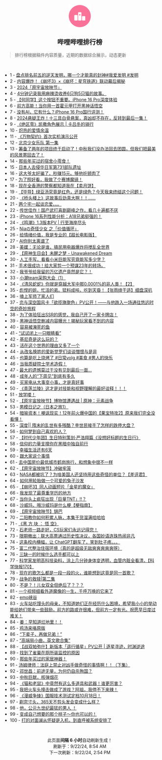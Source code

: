 <div align="center">
    <img src="./assets/icon_rank.png" alt="logo" />
    <h2>哔哩哔哩排行榜</h>
</div>

> 排行榜根据稿件内容质量，近期的数据综合展示，动态更新

<br />

<ul><li><span>1 - <a href=https://www.bilibili.com/BV1bjtoeiE7N>盘点排名前五的逆天发明，哪一个才能真的封神#我爱发明&nbsp;#发明</a></span></li><li><span>2 - <a href=https://www.bilibili.com/BV1YUtVeREs3>内容爆炸！《崩坏3》×《崩坏：星穹铁道》联动幕后揭秘</a></span></li><li><span>3 - <a href=https://www.bilibili.com/BV1Zmt6egEMP>2024「原宇宙放映节」</a></span></li><li><span>4 - <a href=https://www.bilibili.com/BV1czbceMEKb>4分钟记录我用麻辣烫收养6只狗5只猫的故事。</a></span></li><li><span>5 - <a href=https://www.bilibili.com/BV1zWtjezEAL>【何同学】这个按钮不重要。iPhone&nbsp;16&nbsp;Pro深度体验</a></span></li><li><span>6 - <a href=https://www.bilibili.com/BV1b5tReFEb8>前方高能！当你用一首霍元甲打开黑神话悟空</a></span></li><li><span>7 - <a href=https://www.bilibili.com/BV1yXtjeSEDZ>没有AI，它有什么？iPhone&nbsp;16&nbsp;Pro国行评测！</a></span></li><li><span>8 - <a href=https://www.bilibili.com/BV1SvtWe5EVg>2024悬疑王炸！十三具白骨悬案，真凶却不存在，反转到最后一集！</a></span></li><li><span>9 - <a href=https://www.bilibili.com/BV1ektXeAEcW>《绝区零》凯撒角色展示&nbsp;|&nbsp;卡吕冬的骑行</a></span></li><li><span>10 - <a href=https://www.bilibili.com/BV1HutWeAEvP>炽热的爱情余温</a></span></li><li><span>11 - <a href=https://www.bilibili.com/BV1fwt7ekECF>《万物契约》首次实机演示公开</a></span></li><li><span>12 - <a href=https://www.bilibili.com/BV1Webce6Eqp>北京少女乐队&nbsp;第一集</a></span></li><li><span>13 - <a href=https://www.bilibili.com/BV1SYtYeqEMT>筹备了两年的项目终于启动了！中秋我们没办法回去团圆，但我们把最美的风景寄回去了！</a></span></li><li><span>14 - <a href=https://www.bilibili.com/BV16QtHeREnG>那些年买过的宿舍小零食！</a></span></li><li><span>15 - <a href=https://www.bilibili.com/BV1NktWe6ERE>日本人去侵华日军第731部队遗址</a></span></li><li><span>16 - <a href=https://www.bilibili.com/BV1RutLeFEwn>这大爷太好骗了，秒赚15元。够他吃顿肉了</a></span></li><li><span>17 - <a href=https://www.bilibili.com/BV1uutaePEyh>为了照好看，我做了个赛博魔镜！</a></span></li><li><span>18 - <a href=https://www.bilibili.com/BV1wztQejEpL>现在全香港的警察都知道我在【卖月饼】</a></span></li><li><span>19 - <a href=https://www.bilibili.com/BV1T9tXeREPV>【毕导】绿豆汤究竟是红色，还是绿色？今天我来终结这个问题！</a></span></li><li><span>20 - <a href=https://www.bilibili.com/BV1o1tLevELX>《桥头楼上》这故事后劲真大啊！！……</a></span></li><li><span>21 - <a href=https://www.bilibili.com/BV1QbtWeEEXL>两个宅一起谈恋爱。。。</a></span></li><li><span>22 - <a href=https://www.bilibili.com/BV1pVtjejEkw>传世佳作！国产武打喜剧巅峰之作，看几十遍都不厌</a></span></li><li><span>23 - <a href=https://www.bilibili.com/BV178tEeVEMD>iPhone&nbsp;16系列性能分析：A18兄弟挺强的！</a></span></li><li><span>24 - <a href=https://www.bilibili.com/BV1SJtfeGELi>《鸣潮》1.3版本PV&nbsp;|&nbsp;行至海岸尽头</a></span></li><li><span>25 - <a href=https://www.bilibili.com/BV1fVtWebEiN>Niaの奇怪少女&nbsp;之「价值循环」</a></span></li><li><span>26 - <a href=https://www.bilibili.com/BV16cbceAEHz>给情绪价值，我是专业的【超长电影版】</a></span></li><li><span>27 - <a href=https://www.bilibili.com/BV1RCteeUEAx>AI你别太离谱了</a></span></li><li><span>28 - <a href=https://www.bilibili.com/BV1YGbceREht>美媒：无论是谁，搞民用电器爆炸将搅乱全世界</a></span></li><li><span>29 - <a href=https://www.bilibili.com/BV1Xs4meLEWL>【原神生日会】未醒之梦&nbsp;-&nbsp;Unawakened&nbsp;Dream</a></span></li><li><span>30 - <a href=https://www.bilibili.com/BV1E8tXe3E7q>人工手写，看看小米巨能写究竟能写多少字？</a></span></li><li><span>31 - <a href=https://www.bilibili.com/BV1eGbceREWA>手术很成功！给大家剪一个预谋23年的转场。</a></span></li><li><span>32 - <a href=https://www.bilibili.com/BV1G3tieJET7>我爷爷给我留的万亿遗产竟然是它？！</a></span></li><li><span>33 - <a href=https://www.bilibili.com/BV1WstpeAED3>小潮team采购大会（1）</a></span></li><li><span>34 - <a href=https://www.bilibili.com/BV1PRtjeEEG9>《清风蛇蛇》你就是穿越大军中那0.0001%的非人类！【2】</a></span></li><li><span>35 - <a href=https://www.bilibili.com/BV1TFtZeTE4M>彪悍的姐，忙活的弟。猛料成吨，吃到天昏！【张雨绮于适】细盘深扒</a></span></li><li><span>36 - <a href=https://www.bilibili.com/BV1NKtWeKEBA>嗑上军师了家人们</a></span></li><li><span>37 - <a href=https://www.bilibili.com/BV1yxtoe8E5c>恋与深空国风卡「欲揽旖旎色」PV公开！——与他跌入一场通往悠远时空的奇妙旅程</a></span></li><li><span>38 - <a href=https://www.bilibili.com/BV1FgtHe9E6U>为了体验狂出SSR的感觉，我自己开了一家卡牌店！</a></span></li><li><span>39 - <a href=https://www.bilibili.com/BV1WPtHeZEPW>黑神话悟空删减内容曝光！揭秘玩家看不到的内容</a></span></li><li><span>40 - <a href=https://www.bilibili.com/BV1UetHeTEs2>容易被淹死的鱼</a></span></li><li><span>41 - <a href=https://www.bilibili.com/BV1MntieVEje>“试试闭上一只眼睛看”</a></span></li><li><span>42 - <a href=https://www.bilibili.com/BV19ytpe7Eev>基尼奇是这么玩的？</a></span></li><li><span>43 - <a href=https://www.bilibili.com/BV1awtEeaEwJ>活在这个世界的理由又多了一个</a></span></li><li><span>44 - <a href=https://www.bilibili.com/BV12abAeSE2C>从改名换姓的爱新觉罗们谈谈憎恨与是非</a></span></li><li><span>45 - <a href=https://www.bilibili.com/BV1BitpeREY9>也算是吃上烧烤了&nbsp;#日常volg&nbsp;#美食&nbsp;#男人的快乐</a></span></li><li><span>46 - <a href=https://www.bilibili.com/BV1aEbAebEqz>当我质疑院士学术造假！</a></span></li><li><span>47 - <a href=https://www.bilibili.com/BV1BUbcecEni>最大的遗憾莫过于没有见到最后一面...</a></span></li><li><span>48 - <a href=https://www.bilibili.com/BV1xHtpeNEJA>成年人的“下周见”到底有多久</a></span></li><li><span>49 - <a href=https://www.bilibili.com/BV1dRtQeNEex>买家电从大事变小事，才是真好事</a></span></li><li><span>50 - <a href=https://www.bilibili.com/BV1jubceZEDa>《青莲兰陵》这才是对技能和视野理解的最好诠释！！！</a></span></li><li><span>51 - <a href=https://www.bilibili.com/BV1c1tkenEdT>放学喽！</a></span></li><li><span>52 - <a href=https://www.bilibili.com/BV1d5tkerE5D>【原宇宙放映节】博物馆遭遇战&nbsp;|&nbsp;原神：元素战争</a></span></li><li><span>53 - <a href=https://www.bilibili.com/BV1GytnerEbm>男模日记之（日本之旅1）</a></span></li><li><span>54 - <a href=https://www.bilibili.com/BV1AXbFezESG>暗喻资本！嘲讽现实！12年前火爆中国的【果宝特攻2】原来我们完全没看懂！</a></span></li><li><span>55 - <a href=https://www.bilibili.com/BV13ktEeNEoK>深度||&nbsp;隋末的乱世有多残酷？李世民接手了怎样的跌停大盘？</a></span></li><li><span>56 - <a href=https://www.bilibili.com/BV1fg4meRE3U>如何梦到自己喜欢的人？</a></span></li><li><span>57 - <a href=https://www.bilibili.com/BV1mktZeqEc4>【时代少年团】生日特别策划·严浩翔篇《没想好标题的生日行》</a></span></li><li><span>58 - <a href=https://www.bilibili.com/BV1xPtWeiEs6>信仰的力量支撑你在黑暗中独自前行</a></span></li><li><span>59 - <a href=https://www.bilibili.com/BV1RJtHe2EWG>幸福生活还有6天</a></span></li><li><span>60 - <a href=https://www.bilibili.com/BV1TXtneKEXp>跟大家说个事情</a></span></li><li><span>61 - <a href=https://www.bilibili.com/BV1UetHeTEsH>去中国房价最低城市鹤岗旅行，和想象中很不一样</a></span></li><li><span>62 - <a href=https://www.bilibili.com/BV1PebcerEzX>【原宇宙放映节】冲破牢笼</a></span></li><li><span>63 - <a href=https://www.bilibili.com/BV1n8tpefEfV>NASA都被坑了？为啥美国人还坚持用这些奇怪的单位？【差评君】</a></span></li><li><span>64 - <a href=https://www.bilibili.com/BV1oJtWesE73>如何用轮胎做一个可爱的兔子沙发</a></span></li><li><span>65 - <a href=https://www.bilibili.com/BV1R849eKE8h>【崩坏3】同人动画短片「金星的魔女」</a></span></li><li><span>66 - <a href=https://www.bilibili.com/BV1NAtWeTEdW>我发现了最尊重学历的地方</a></span></li><li><span>67 - <a href=https://www.bilibili.com/BV1dvbPeiEvq>当你头上疯狂出现「巨量TNT」!!？</a></span></li><li><span>68 - <a href=https://www.bilibili.com/BV18QtpeyEuM>沙威玛，哦沙威玛是什么梗【梗指南】</a></span></li><li><span>69 - <a href=https://www.bilibili.com/BV1bLtoeTEZG>【原宇宙放映节】锅巴</a></span></li><li><span>70 - <a href=https://www.bilibili.com/BV1JatpetEiW>二阳教你如何积累人脉，本集干货溜满哈哈哈</a></span></li><li><span>71 - <a href=https://www.bilibili.com/BV1jptWeWENV>《黑&nbsp;方&nbsp;块&nbsp;：&nbsp;悟&nbsp;空》</a></span></li><li><span>72 - <a href=https://www.bilibili.com/BV1uCtjedELw>石老师一路走好，CS玩家们永远记得您！</a></span></li><li><span>73 - <a href=https://www.bilibili.com/BV1iNtfeXEmF>限期撤出：联大高票通过历史性决议，各国妙语连珠热闹非凡</a></span></li><li><span>74 - <a href=https://www.bilibili.com/BV1mztZezEuv>这条校内横幅，让&nbsp;ChatGPT翻车了，笑到肚子疼。。。</a></span></li><li><span>75 - <a href=https://www.bilibili.com/BV16kbceNE88>富二代整治住宿环境（真的是超级无敌爽爽爽爽爽呀）</a></span></li><li><span>76 - <a href=https://www.bilibili.com/BV1uBt5eHExN>三缺一的时候什么选手都可以上</a></span></li><li><span>77 - <a href=https://www.bilibili.com/BV1vAtoeLECb>科学家发明高科技染料，涂上几分钟身体变透明，血管内脏全看清，【科学快报170】</a></span></li><li><span>78 - <a href=https://www.bilibili.com/BV111tveTEjv>现在的歌怎么都是一段一段的火，谁能想到这竟是同一首歌？</a></span></li><li><span>79 - <a href=https://www.bilibili.com/BV1RytVetEqB>战争的救赎|第二集</a></span></li><li><span>80 - <a href=https://www.bilibili.com/BV1hnbceJEmK>不是？！儿女双全但绝后了？？？</a></span></li><li><span>81 - <a href=https://www.bilibili.com/BV1ARtjeEEo1>一个视频细看外道魔像的一生，千呼万唤的它来了</a></span></li><li><span>82 - <a href=https://www.bilibili.com/BV13DtpeLEyW>emo峡谷</a></span></li><li><span>83 - <a href=https://www.bilibili.com/BV1fRtYepEhu>火车站吃馒头的母亲，不知道她们正在经历什么困境，希望我小小的举动能给她们带来一些鼓励，前方的路或许很难，但前方一定有光。祝愿早日度过难关！</a></span></li><li><span>84 - <a href=https://www.bilibili.com/BV1XctrehE2T>姜：早知道烂地里！！</a></span></li><li><span>85 - <a href=https://www.bilibili.com/BV1mztZezEaz>鸡汤来咯原版</a></span></li><li><span>86 - <a href=https://www.bilibili.com/BV1AytHehEc2>“下辈子，再做兄弟！”</a></span></li><li><span>87 - <a href=https://www.bilibili.com/BV1KNbFerEHo>“高端局小曲，英文歌合集”</a></span></li><li><span>88 - <a href=https://www.bilibili.com/BV1git5eXECF>【战双帕弥什】新版本「遥行循星」PV公开&nbsp;|&nbsp;逐星寻迹，时渊逆途</a></span></li><li><span>89 - <a href=https://www.bilibili.com/BV11ktZeqERw>找到了雀巢在厕所装监控的原因</a></span></li><li><span>90 - <a href=https://www.bilibili.com/BV1TztZe6EBo>那些年买过的家居神器！</a></span></li><li><span>91 - <a href=https://www.bilibili.com/BV14athe8Emh>汤姆律师：法庭上禁止对凶手做奇怪的事情啊！！（下集）</a></span></li><li><span>92 - <a href=https://www.bilibili.com/BV13at5exEog>邓世昌：前途无量，为何仍自杀殉国？</a></span></li><li><span>93 - <a href=https://www.bilibili.com/BV1364deMEa4>中秋巨献，核弹烟花</a></span></li><li><span>94 - <a href=https://www.bilibili.com/BV15ytoeEEHz>《猫和老鼠》中竟然有这么多道具和武器！谁更厉害？</a></span></li><li><span>95 - <a href=https://www.bilibili.com/BV1L4t5efEwC>我把火车头撞击做成了游戏？阿祖，我停不下来辣！</a></span></li><li><span>96 - <a href=https://www.bilibili.com/BV1MXtneKEpz>《漫威争锋》国服技术测试定档10月18日！</a></span></li><li><span>97 - <a href=https://www.bilibili.com/BV1ShtHeuERJ>剃完寸头，365天不剪头发会变成什么样？</a></span></li><li><span>98 - <a href=https://www.bilibili.com/BV1mjtpeBE1H>他，公元九世纪最猛的男人&nbsp;！</a></span></li><li><span>99 - <a href=https://www.bilibili.com/BV1eGbceREsw>变成自己想要的那个样子～你也可以的！</a></span></li><li><span>100 - <a href=https://www.bilibili.com/BV1u4tQesE8V>打的对面澜从怀疑是入机，到直呼被系统安排了</a></span></li></ul>

<br />

<p align=center>此页面<strong>间隔 6 小时</strong>自动刷新生成！<br>刷新于：9/22/24, 8:54 AM<br>下一次刷新：9/22/24, 2:54 PM</p>